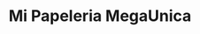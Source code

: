 ---
title: "Mi Papeleria MegaUnica"
url: /azogues/mi-papeleria-megaunica/
shop: material de oficina
---